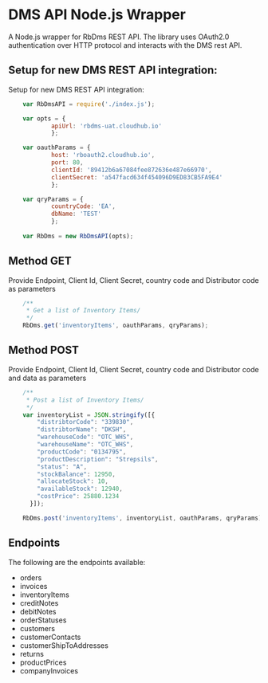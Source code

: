 # DMS API Node.js Wrapper
A Node.js wrapper for RbDms REST API. The library uses OAuth2.0 authentication over HTTP protocol and interacts with the DMS rest API.

## Setup for new DMS REST API integration:
Setup for new DMS REST API integration:

```js
    var RbDmsAPI = require('./index.js');

    var opts = {
            apiUrl: 'rbdms-uat.cloudhub.io'
            };

    var oauthParams = {
            host: 'rboauth2.cloudhub.io',
            port: 80,
            clientId: '89412b6a67084fee872636e487e66970',
            clientSecret: 'a547facd634f454096D9ED83CB5FA9E4'
            };

    var qryParams = {
            countryCode: 'EA',
            dbName: 'TEST'
            };
        
    var RbDms = new RbDmsAPI(opts);
```

## Method GET
Provide Endpoint, Client Id, Client Secret, country code and Distributor code as parameters

```js
    /**
     * Get a list of Inventory Items/
     */
    RbDms.get('inventoryItems', oauthParams, qryParams);
```

## Method POST
Provide Endpoint, Client Id, Client Secret, country code and Distributor code and data as parameters

```js
    /**
     * Post a list of Inventory Items/
     */
    var inventoryList = JSON.stringify([{
        "distribtorCode": "339830",
        "distribtorName": "DKSH",
        "warehouseCode": "OTC_WHS",
        "warehouseName": "OTC_WHS",
        "productCode": "0134795",
        "productDescription": "Strepsils",
        "status": "A",
        "stockBalance": 12950,
        "allocateStock": 10,
        "availableStock": 12940,
        "costPrice": 25880.1234
      }]);

    RbDms.post('inventoryItems', inventoryList, oauthParams, qryParams);
```    

## Endpoints

The following are the endpoints available:
* orders
* invoices
* inventoryItems
* creditNotes
* debitNotes
* orderStatuses
* customers
* customerContacts
* customerShipToAddresses
* returns
* productPrices
* companyInvoices
